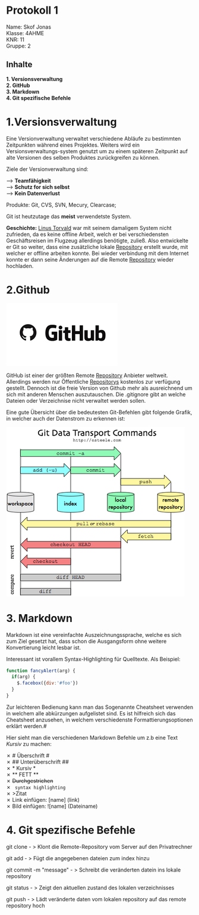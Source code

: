 # Protokoll 1 #
Name: Skof Jonas  
Klasse: 4AHME  
KNR: 11  
Gruppe: 2  

## Inhalte ##

**1. Versionsverwaltung**  
**2. GitHub**   
**3. Markdown**     
**4. Git spezifische Befehle**  


# 1.Versionsverwaltung #

Eine Versionverwaltung verwaltet verschiedene Abläufe zu bestimmten Zeitpunkten während eines Projektes.
Weiters wird ein Versionsverwaltungs-system genutzt um zu einem späteren Zeitpunkt auf alte Versionen des selben Produktes zurückgreifen zu können.

Ziele der Versionverwaltung sind:

-->  **Teamfähigkeit**  
-->  **Schutz for sich selbst**  
-->  **Kein Datenverlust**  

Produkte: Git, CVS, SVN, Mecury, Clearcase;

Git ist heutzutage das **meist** verwendetste System.

**Geschichte:** [Linus Torvald](https://de.wikipedia.org/wiki/Linus_Torvalds) war mit seinem damaligem System nicht zufrieden, da es keine offline Arbeit, welch er bei verschiedensten Geschäftsreisen im Flugzeug allerdings benötigte, zuließ. Also entwickelte er Git so weiter, dass eine zusätzliche lokale [Repository](https://de.wikipedia.org/wiki/Repository) erstellt wurde, mit welcher er offline arbeiten konnte. Bei wieder verbindung mit dem Internet konnte er dann seine Änderungen auf die Remote [Repository](https://de.wikipedia.org/wiki/Repository) wieder hochladen.  

# 2.Github #

![Github](index.png)  
  
GitHub ist einer der größten Remote [Repository](https://de.wikipedia.org/wiki/Repository) Anbieter weltweit. Allerdings werden nur Öffentliche [Repositorys](https://de.wikipedia.org/wiki/Repository) kostenlos zur verfügung gestellt. Dennoch ist die freie Version von Github mehr als ausreichnend um sich mit anderen Menschen auszutauschen. 
Die .gitignore gibt an welche Dateien oder Verzeichnise nicht verwaltet werden sollen.

Eine gute Übersicht über die bedeutesten Git-Befehlen gibt folgende Grafik, in welcher auch der Datenstrom zu erkennen ist:

![GitDataTransportCommands](GitDataTransportCommands.png)  

# 3. Markdown #

Markdown ist eine vereinfachte Auszeichnungssprache, welche es sich zum Ziel gesetzt hat, dass schon die Ausgangsform ohne weitere Konvertierung leicht lesbar ist.

Interessant ist vorallem Syntax-Highlighting für Quelltexte. Als Beispiel:

```javascript
function fancyAlert(arg) {
  if(arg) {
    $.facebox({div:'#foo'})
  }
}
```

Zur leichteren Bedienung kann man das Sogenannte Cheatsheet verwenden in welchem alle abkürzungen aufgelistet sind.
Es ist hilfreich sich das Cheatsheet anzusehen, in welchem verschiedenste Formattierungsoptionen erklärt werden.#

Hier sieht man die verschiedenen Markdown Befehle um z.b eine Text *Kursiv* zu machen:

✗    # Überschrift #  
✗   ## Unterüberschrift ##  
✗     * Kursiv *  
✗    ** FETT **  
✗    ~~Durchgestrichen~~  
✗   ```  syntax highlighting   ```  
✗    >Zitat  
✗  Link einfügen: [name] (link)  
✗  Bild einfügen: ![name] (Dateiname)

# 4. Git spezifische Befehle #

 git clone <repo> - > Klont die Remote-Repository vom Server auf den Privatrechner

 git add <files> - > Fügt die angegebenen dateien zum index hinzu

 git commit -m "message" - > Schreibt die veränderten datein ins lokale repository

 git status - > Zeigt den aktuellen zustand des lokalen verzeichnisses

 git push - > Lädt veränderte daten vom lokalen repository auf das remote repository hoch
  













